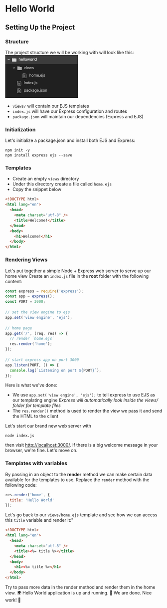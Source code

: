 # Hello World

## Setting Up the Project

### Structure

The project structure we will be working with will look like this:
![structure](../assets/structure.png)

- `views/` will contain our EJS templates
- `index.js` will have our Express configuration and routes
- `package.json` will maintain our dependencies (Express and EJS)

### Initialization

Let's initialize a package.json and install both EJS and Express:

```shell
npm init -y
npm install express ejs --save
```

### Templates

- Create an empty `views` directory
- Under this directory create a file called `home.ejs`
- Copy the snippet below

```html
<!DOCTYPE html>
<html lang="en">
  <head>
    <meta charset="utf-8" />
    <title>Welcome!</title>
  </head>
  <body>
    <h1>Welcome!</h1>
  </body>
</html>
```

### Rendering Views

Let's put together a simple Node + Express web server to serve up our home view
Create an `index.js` file in the **root** folder with the following content:

```javascript
const express = require('express');
const app = express();
const PORT = 3000;

// set the view engine to ejs
app.set('view engine', 'ejs');

// home page
app.get('/', (req, res) => {
  // render `home.ejs`
  res.render('home');
});

// start express app on port 3000
app.listen(PORT, () => {
  console.log(`Listening on port ${PORT}`);
});
```

Here is what we've done:

- We use `app.set('view engine', 'ejs');` to tell express to use EJS as our
  templating engine *Express will automatically look inside the views/ folder
  for template files*
- The `res.render()` method is used to render the view we pass it and send the
  HTML to the client

Let's start our brand new web server with

```shell
node index.js
```

then visit <http://localhost:3000/>. If there is a big
welcome message in your browser, we're fine. Let's move on.

### Templates with variables

By passing in an object to the **render** method we can make certain data
available for the templates to use. Replace the `render` method with the
following code:

```javascript
res.render('home', {
  title: 'Hello World'
});
```

Let's go back to our `views/home.ejs` template and see how we can access this
`title` variable and render it:"

```html
<!DOCTYPE html>
<html lang="en">
  <head>
    <meta charset="utf-8" />
    <title><%= title %></title>
  </head>
  <body>
    <h1><%= title %></h1>
  </body>
</html>
```

Try to pass more data in the render method and render them in the home view. 🌍
Hello World application is up and running. 🎉 We are done. Nice work! 🎉

